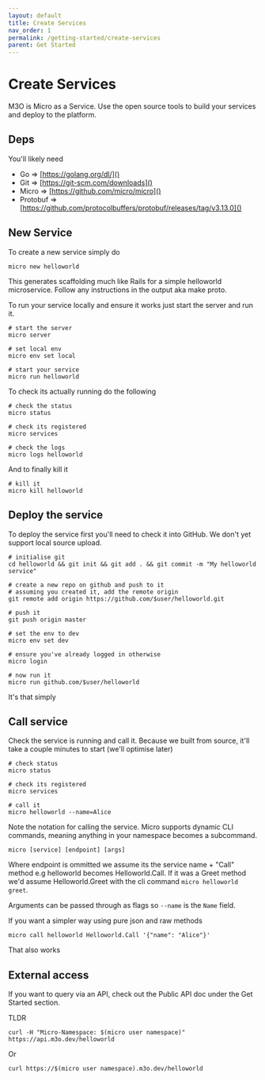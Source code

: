 ```yaml
---
layout: default
title: Create Services
nav_order: 1
permalink: /getting-started/create-services
parent: Get Started
---
```

# Create Services

M3O is Micro as a Service. Use the open source tools to build your services and deploy to the platform.

## Deps

You'll likely need

- Go => [https://golang.org/dl/]()
- Git => [https://git-scm.com/downloads]()
- Micro => [https://github.com/micro/micro]()
- Protobuf => [https://github.com/protocolbuffers/protobuf/releases/tag/v3.13.0]()

## New Service

To create a new service simply do 

```
micro new helloworld
```

This generates scaffolding much like Rails for a simple helloworld microservice. Follow any instructions in the output aka make proto.

To run your service locally and ensure it works just start the server and run it.

```
# start the server
micro server

# set local env
micro env set local

# start your service
micro run helloworld
```

To check its actually running do the following

```
# check the status
micro status

# check its registered
micro services

# check the logs
micro logs helloworld
```

And to finally kill it

```
# kill it
micro kill helloworld
```

## Deploy the service

To deploy the service first you'll need to check it into GitHub. We don't yet support local source upload. 

```
# initialise git
cd helloworld && git init && git add . && git commit -m "My helloworld service"

# create a new repo on github and push to it
# assuming you created it, add the remote origin
git remote add origin https://github.com/$user/helloworld.git

# push it
git push origin master

# set the env to dev
micro env set dev

# ensure you've already logged in otherwise
micro login

# now run it
micro run github.com/$user/helloworld
```

It's that simply

## Call service

Check the service is running and call it. Because we built from source, it'll take a couple minutes to start (we'll optimise later)

```
# check status
micro status

# check its registered
micro services

# call it
micro helloworld --name=Alice
```

Note the notation for calling the service. Micro supports dynamic CLI commands, meaning anything in your namespace becomes a subcommand.

```
micro [service] [endpoint] [args]
```

Where endpoint is ommitted we assume its the service name + "Call" method e.g helloworld becomes Helloworld.Call. If it was a Greet method 
we'd assume Helloworld.Greet with the cli command `micro helloworld greet`.

Arguments can be passed through as flags so `--name` is the `Name` field.

If you want a simpler way using pure json and raw methods

```
micro call helloworld Helloworld.Call '{"name": "Alice"}'
```

That also works

## External access

If you want to query via an API, check out the Public API doc under the Get Started section.

TLDR

```
curl -H "Micro-Namespace: $(micro user namespace)" https://api.m3o.dev/helloworld
```

Or

```
curl https://$(micro user namespace).m3o.dev/helloworld
```
